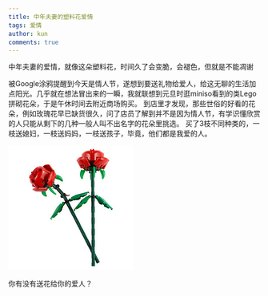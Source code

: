 ```yaml
---
title: 中年夫妻的塑料花爱情
tags: 爱情
author: kun
comments: true
---  
```



>
中年夫妻的爱情，就像这朵塑料花，时间久了会变脆，会褪色，但就是不能凋谢
>

被Google涂鸦提醒到今天是情人节，遂想到要送礼物给爱人，给这无聊的生活加点阳光。几乎就在想法冒出来的一瞬，我就联想到元旦时逛miniso看到的类Lego拼砌花朵，于是午休时间去附近商场购买。
到店里才发现，那些世俗的好看的花朵，例如玫瑰花早已缺货很久，问了店员了解到并不是因为情人节，有学识懂欣赏的人只能从剩下的几种一般人叫不出名字的花朵里挑选。
买了3枝不同种类的，一枝送媳妇，一枝送妈妈，一枝送孩子，毕竟，他们都是我爱的人。

![中年夫妻的爱情，就像这朵塑料花，时间久了会变脆，会褪色，但就是不能凋谢](/assets/images/plastic-flower.jpg)

你有没有送花给你的爱人？
